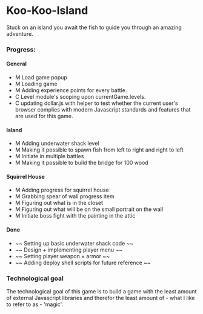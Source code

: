 Koo-Koo-Island
==============

Stuck on an island you await the fish to guide you through an amazing adventure.

### Progress:

#### General
- M Load game popup
- M Loading game
- M Adding experience points for every battle.
- C Level module's scoping upon currentGame.levels.<x>
- C updating dollar.js with helper to test whether the current user's browser complies with modern Javascript standards and features that are used for this game.

#### Island
- M Adding underwater shack level
- M Making it possible to spawn fish from left to right and right to left
- M Initiate in multiple battles
- M Making it possible to build the bridge for 100 wood

#### Squirrel House
- M Adding progress for squirrel house
- M Grabbing spear of wall progress item
- M Figuring out what is in the closet
- M Figuring out what will be on the small portrait on the wall
- M Initiate boss fight with the painting in the attic

#### Done
- ~~ Setting up basic underwater shack code ~~
- ~~ Design + implementing player menu ~~
- ~~ Setting player weapon + armor ~~
- ~~ Adding deploy shell scripts for future reference ~~

### Technological goal

The technological goal of this game is to build a game with the least amount of external Javascript libraries and therefor the least amount of - what I like to refer to as - 'magic'.
